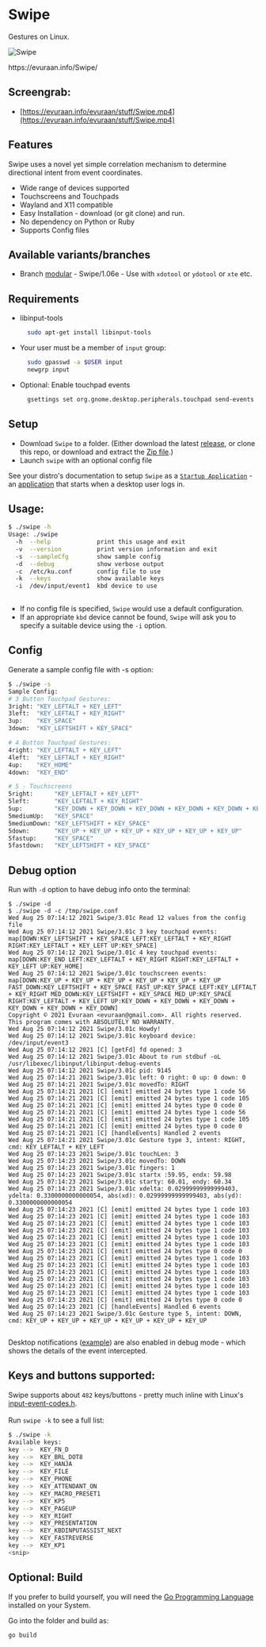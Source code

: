 # Swipe
Gestures on Linux. 

![Swipe](./images/Swipe_300x300.png)
<p>https://evuraan.info/Swipe/ 
 
## Screengrab:
-  [https://evuraan.info/evuraan/stuff/Swipe.mp4](https://evuraan.info/evuraan/stuff/Swipe.mp4) 
 
## Features
Swipe uses a novel yet simple correlation mechanism to determine directional intent from event coordinates.
- Wide range of devices supported 
- Touchscreens and Touchpads 
- Wayland and X11 compatible
- Easy Installation - download (or git clone) and run. 
- No dependency on Python or Ruby
- Supports Config files
## Available variants/branches 
- Branch [modular](https://github.com/evuraan/Swipe/tree/modular) - Swipe/1.06e - Use with `xdotool` or `ydotool` or `xte` etc. 
 
## Requirements 
- libinput-tools  
  ```bash 
    sudo apt-get install libinput-tools 
   ```
- Your user must be a member of `input` group:
  ```bash 
    sudo gpasswd -a $USER input
    newgrp input
    ```
- Optional: Enable touchpad events
  ```bash
    gsettings set org.gnome.desktop.peripherals.touchpad send-events enabled
     ```
## Setup
- Download `Swipe` to a folder. (Either download the latest [release](https://github.com/evuraan/Swipe/releases/download/1.06d/swipe), or clone this repo, or download and extract the <a href="https://github.com/evuraan/Swipe/archive/refs/heads/main.zip">Zip file</a>.)
- Launch `swipe` with an optional config file 

See your distro's documentation to setup `Swipe` as a [`Startup Application`](./images/Startup.png) - an [application](./images/Startup.png) that starts when a desktop user logs in. 

## Usage:

```bash
$ ./swipe -h
Usage: ./swipe
  -h  --help             print this usage and exit
  -v  --version          print version information and exit
  -s  --sampleCfg        show sample config
  -d  --debug            show verbose output
  -c  /etc/ku.conf       config file to use 
  -k  --keys             show available keys
  -i  /dev/input/event1  kbd device to use
  
```
- If no config file is specified, `Swipe` would use a default configuration. 
- If an appropriate `kbd` device cannot be found, `Swipe` will ask you to specify a suitable device using the `-i` option.

## Config
Generate a sample config file with  -s option:

```bash
$ ./swipe -s
Sample Config: 
# 3 Button Touchpad Gestures:
3right: "KEY_LEFTALT + KEY_LEFT"
3left:  "KEY_LEFTALT + KEY_RIGHT"
3up:    "KEY_SPACE"
3down:  "KEY_LEFTSHIFT + KEY_SPACE"

# 4 Button Touchpad Gestures:
4right: "KEY_LEFTALT + KEY_LEFT"
4left:  "KEY_LEFTALT + KEY_RIGHT"
4up:    "KEY_HOME"
4down:  "KEY_END"

# 5 - Touchscreens
5right:      "KEY_LEFTALT + KEY_LEFT"
5left:       "KEY_LEFTALT + KEY_RIGHT"
5up:         "KEY_DOWN + KEY_DOWN + KEY_DOWN + KEY_DOWN + KEY_DOWN + KEY_DOWN"
5mediumUp:   "KEY_SPACE"
5mediumDown: "KEY_LEFTSHIFT + KEY_SPACE"
5down:       "KEY_UP + KEY_UP + KEY_UP + KEY_UP + KEY_UP + KEY_UP"
5fastup:     "KEY_SPACE"
5fastdown:   "KEY_LEFTSHIFT + KEY_SPACE"

```
## Debug option
Run with `-d` option to have debug info onto the terminal:
```bash$ ./swipe -c swipe.conf -d 
$ ./swipe -d
$ ./swipe -d -c /tmp/swipe.conf 
Wed Aug 25 07:14:12 2021 Swipe/3.01c Read 12 values from the config file
Wed Aug 25 07:14:12 2021 Swipe/3.01c 3 key touchpad events: map[DOWN:KEY_LEFTSHIFT + KEY_SPACE LEFT:KEY_LEFTALT + KEY_RIGHT RIGHT:KEY_LEFTALT + KEY_LEFT UP:KEY_SPACE]
Wed Aug 25 07:14:12 2021 Swipe/3.01c 4 key touchpad events: map[DOWN:KEY_END LEFT:KEY_LEFTALT + KEY_RIGHT RIGHT:KEY_LEFTALT + KEY_LEFT UP:KEY_HOME]
Wed Aug 25 07:14:12 2021 Swipe/3.01c touchscreen events: map[DOWN:KEY_UP + KEY_UP + KEY_UP + KEY_UP + KEY_UP + KEY_UP FAST_DOWN:KEY_LEFTSHIFT + KEY_SPACE FAST_UP:KEY_SPACE LEFT:KEY_LEFTALT + KEY_RIGHT MED_DOWN:KEY_LEFTSHIFT + KEY_SPACE MED_UP:KEY_SPACE RIGHT:KEY_LEFTALT + KEY_LEFT UP:KEY_DOWN + KEY_DOWN + KEY_DOWN + KEY_DOWN + KEY_DOWN + KEY_DOWN]
Copyright © 2021 Evuraan <evuraan@gmail.com>. All rights reserved.
This program comes with ABSOLUTELY NO WARRANTY.
Wed Aug 25 07:14:12 2021 Swipe/3.01c Howdy!
Wed Aug 25 07:14:12 2021 Swipe/3.01c keyboard device: /dev/input/event3
Wed Aug 25 07:14:12 2021 [C] [getFd] fd opened: 3
Wed Aug 25 07:14:12 2021 Swipe/3.01c About to run stdbuf -oL /usr/libexec/libinput/libinput-debug-events
Wed Aug 25 07:14:12 2021 Swipe/3.01c pid: 9145
Wed Aug 25 07:14:21 2021 Swipe/3.01c left: 0 right: 0 up: 0 down: 0
Wed Aug 25 07:14:21 2021 Swipe/3.01c movedTo: RIGHT
Wed Aug 25 07:14:21 2021 [C] [emit] emitted 24 bytes type 1 code 56
Wed Aug 25 07:14:21 2021 [C] [emit] emitted 24 bytes type 1 code 105
Wed Aug 25 07:14:21 2021 [C] [emit] emitted 24 bytes type 0 code 0
Wed Aug 25 07:14:21 2021 [C] [emit] emitted 24 bytes type 1 code 56
Wed Aug 25 07:14:21 2021 [C] [emit] emitted 24 bytes type 1 code 105
Wed Aug 25 07:14:21 2021 [C] [emit] emitted 24 bytes type 0 code 0
Wed Aug 25 07:14:21 2021 [C] [handleEvents] Handled 2 events
Wed Aug 25 07:14:21 2021 Swipe/3.01c Gesture type 3, intent: RIGHT, cmd: KEY_LEFTALT + KEY_LEFT
Wed Aug 25 07:14:23 2021 Swipe/3.01c touchLen: 3
Wed Aug 25 07:14:23 2021 Swipe/3.01c movedTo: DOWN
Wed Aug 25 07:14:23 2021 Swipe/3.01c fingers: 1
Wed Aug 25 07:14:23 2021 Swipe/3.01c startx :59.95, endx: 59.98
Wed Aug 25 07:14:23 2021 Swipe/3.01c starty: 60.01, endy: 60.34
Wed Aug 25 07:14:23 2021 Swipe/3.01c xdelta: 0.02999999999999403, ydelta: 0.3300000000000054, abs(xd): 0.02999999999999403, abs(yd): 0.3300000000000054
Wed Aug 25 07:14:23 2021 [C] [emit] emitted 24 bytes type 1 code 103
Wed Aug 25 07:14:23 2021 [C] [emit] emitted 24 bytes type 1 code 103
Wed Aug 25 07:14:23 2021 [C] [emit] emitted 24 bytes type 1 code 103
Wed Aug 25 07:14:23 2021 [C] [emit] emitted 24 bytes type 1 code 103
Wed Aug 25 07:14:23 2021 [C] [emit] emitted 24 bytes type 1 code 103
Wed Aug 25 07:14:23 2021 [C] [emit] emitted 24 bytes type 1 code 103
Wed Aug 25 07:14:23 2021 [C] [emit] emitted 24 bytes type 0 code 0
Wed Aug 25 07:14:23 2021 [C] [emit] emitted 24 bytes type 1 code 103
Wed Aug 25 07:14:23 2021 [C] [emit] emitted 24 bytes type 1 code 103
Wed Aug 25 07:14:23 2021 [C] [emit] emitted 24 bytes type 1 code 103
Wed Aug 25 07:14:23 2021 [C] [emit] emitted 24 bytes type 1 code 103
Wed Aug 25 07:14:23 2021 [C] [emit] emitted 24 bytes type 1 code 103
Wed Aug 25 07:14:23 2021 [C] [emit] emitted 24 bytes type 1 code 103
Wed Aug 25 07:14:23 2021 [C] [emit] emitted 24 bytes type 0 code 0
Wed Aug 25 07:14:23 2021 [C] [handleEvents] Handled 6 events
Wed Aug 25 07:14:23 2021 Swipe/3.01c Gesture type 5, intent: DOWN, cmd: KEY_UP + KEY_UP + KEY_UP + KEY_UP + KEY_UP + KEY_UP


```
Desktop notifications ([example](./images/Debug.png)) are also enabled in debug mode - which shows the details of the event intercepted. 

## Keys and buttons supported:
Swipe supports about `482` keys/buttons - pretty much inline with Linux's [input-event-codes.h](https://github.com/torvalds/linux/blob/master/include/uapi/linux/input-event-codes.h). <br>  
Run `swipe -k` to see a full list:
```bash
$ ./swipe -k
Available keys:
key -->  KEY_FN_D
key -->  KEY_BRL_DOT8
key -->  KEY_HANJA
key -->  KEY_FILE
key -->  KEY_PHONE
key -->  KEY_ATTENDANT_ON
key -->  KEY_MACRO_PRESET1
key -->  KEY_KP5
key -->  KEY_PAGEUP
key -->  KEY_RIGHT
key -->  KEY_PRESENTATION
key -->  KEY_KBDINPUTASSIST_NEXT
key -->  KEY_FASTREVERSE
key -->  KEY_KP1
<snip>  
```

## Optional: Build 
If you prefer to build yourself, you will need the [Go Programming Language](https://golang.org/dl/) installed on your System. 

Go into the folder and build as: 
``` 
go build
```
